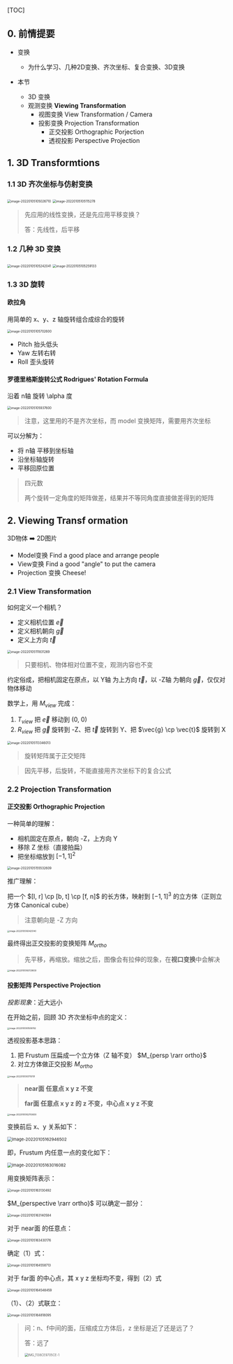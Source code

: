 [TOC]



## 0. 前情提要

+ 变换
  + 为什么学习、几种2D变换、齐次坐标、复合变换、3D变换

+ 本节
  + 3D 变换
  + 观测变换 **Viewing Transformation**
    + 视图变换 View Transformation / Camera
    + 投影变换 Projection Transformation
      + 正交投影 Orthographic Porjection
      + 透视投影 Perspective Projection



## 1. 3D Transformtions

### 1.1 3D 齐次坐标与仿射变换

<img src="https://www.qiniu.cregskin.com/202201051050759.png" alt="image-20220105105026710" style="zoom:50%;" />

<img src="https://www.qiniu.cregskin.com/202201051051302.png" alt="image-20220105105115278" style="zoom:50%;" />

> 先应用的线性变换，还是先应用平移变换？
>
> 答：先线性，后平移



### 1.2 几种 3D 变换

<img src="https://www.qiniu.cregskin.com/202201051052064.png" alt="image-20220105105242041" style="zoom:50%;" />

<img src="https://www.qiniu.cregskin.com/202201051052159.png" alt="image-20220105105259133" style="zoom:50%;" />



 ### 1.3 3D 旋转

#### 欧拉角

用简单的 x、y、z 轴旋转组合成综合的旋转

<img src="https://www.qiniu.cregskin.com/202201051057626.png" alt="image-20220105105702600" style="zoom:50%;" />

+ Pitch 抬头低头
+ Yaw 左转右转
+ Roll 歪头旋转



#### 罗德里格斯旋转公式 Rodrigues' Rotation Formula

沿着 n轴 旋转 \alpha 度

<img src="https://www.qiniu.cregskin.com/202201051059625.png" alt="image-20220105105937600" style="zoom:50%;" />

> 注意，这里用的不是齐次坐标，而 model 变换矩阵，需要用齐次坐标



可以分解为：

+ 将 n轴 平移到坐标轴
+ 沿坐标轴旋转
+ 平移回原位置

> 四元数
>
> 两个旋转一定角度的矩阵做差，结果并不等同角度直接做差得到的矩阵





## 2. Viewing Transf ormation

3D物体 ➡️ 2D图片

+ Model变换 Find a good place and arrange people 
+ View变换 Find a good "angle" to put the camera
+ Projection 变换 Cheese!

### 2.1 View Transformation

如何定义一个相机？

+ 定义相机位置 $\vec{e}$
+ 定义相机朝向 $\vec{g}$
+ 定义上方向 $\vec{t}$

<img src="https://www.qiniu.cregskin.com/202201051118312.png" alt="image-20220105111831269" style="zoom:50%;" />

> 只要相机、物体相对位置不变，观测内容也不变
>

约定俗成，把相机固定在原点，以 Y轴 为上方向 $\vec{t}$，以 -Z轴 为朝向 $\vec{g}$，仅仅对物体移动

数学上，用 $M_{view}$ 完成：

1. $T_{view}$ 把 $\vec{e}$ 移动到 (0, 0)
2. $R_{view}$ 把 $\vec{g}$ 旋转到 -Z、把 $\vec{t}$ 旋转到 Y、把 $\vec{g} \cp \vec{t}$ 旋转到 X

<img src="https://www.qiniu.cregskin.com/202201051133039.png" alt="image-20220105113346013" style="zoom:50%;" />

> 旋转矩阵属于正交矩阵

> 因先平移，后旋转，不能直接用齐次坐标下的复合公式







### 2.2 Projection Transformation



#### 正交投影 Orthographic Projection

一种简单的理解：

+ 相机固定在原点，朝向 -Z，上方向 Y
+ 移除 Z 坐标（直接拍扁）
+ 把坐标缩放到 $[-1, 1]^2$

<img src="https://www.qiniu.cregskin.com/202201051555639.png" alt="image-20220105155532609" style="zoom:50%;" />

推广理解：

把一个 $[l, r] \cp [b, t] \cp [f, n]$ 的长方体，映射到 $[-1, 1]^3$ 的立方体（正则立方体 Canonical cube）

> 注意朝向是 -Z 方向

<img src="https://www.qiniu.cregskin.com/202201051604192.png" alt="image-20220105160425140" style="zoom: 33%;" />

最终得出正交投影的变换矩阵 $M_{ortho}$ 

> 先平移，再缩放。缩放之后，图像会有拉伸的现象，在**视口变换**中会解决

<img src="https://www.qiniu.cregskin.com/202201051607859.png" alt="image-20220105160729830" style="zoom: 33%;" />





#### 投影矩阵 Perspective Projection

*投影现象*：近大远小

在开始之前，回顾 3D 齐次坐标中点的定义：

<img src="https://www.qiniu.cregskin.com/202201051615810.png" alt="image-20220105161508782" style="zoom: 33%;" />

透视投影基本思路：

1. 把 Frustum 压扁成一个立方体（Z 轴不变） $M_{persp \rarr ortho}$
2. 对立方体做正交投影 $M_{ortho}$

<img src="https://www.qiniu.cregskin.com/202201051617818.png" alt="image-20220105161719791" style="zoom: 33%;" />

> **near面 任意点 x y z 不变**
>
> **far面 任意点 x y z 的 z 不变，中心点 x y z 不变**

<img src="https://www.qiniu.cregskin.com/202201051627631.png" alt="image-20220105162750600" style="zoom:33%;" />

变换前后 x、y 关系如下：

<img src="https://www.qiniu.cregskin.com/202201051629531.png" alt="image-20220105162946502" style="zoom: 67%;" />



即，Frustum 内任意一点的变化如下：

<img src="https://www.qiniu.cregskin.com/202201051630109.png" alt="image-20220105163016082" style="zoom:67%;" />

用变换矩阵表示：

<img src="https://www.qiniu.cregskin.com/202201051631522.png" alt="image-20220105163130492" style="zoom:50%;" />

$M_{perspective \rarr ortho}$ 可以确定一部分：

<img src="https://www.qiniu.cregskin.com/202201051631609.png" alt="image-20220105163140584" style="zoom:50%;" />

对于 near面 的任意点：

<img src="https://www.qiniu.cregskin.com/202201051634207.png" alt="image-20220105163430176" style="zoom:50%;" />

确定（1）式：

<img src="https://www.qiniu.cregskin.com/202201051645743.png" alt="image-20220105164558713" style="zoom:50%;" />

对于 far面 的中心点，其 x y z 坐标均不变，得到（2）式

<img src="https://www.qiniu.cregskin.com/202201051645488.png" alt="image-20220105164548459" style="zoom:50%;" />

（1）、（2）式联立：

<img src="https://www.qiniu.cregskin.com/202201051648123.png" alt="image-20220105164818095" style="zoom:50%;" />



>问：n、f中间的面，压缩成立方体后，z 坐标是近了还是远了？
>
>答：远了
>
><img src="https://www.qiniu.cregskin.com/202201062239356.jpeg" alt="IMG_1138CE9705CE-1" style="zoom:50%;" />













